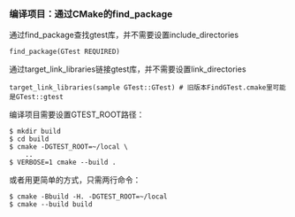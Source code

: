 ### 编译项目：通过CMake的find_package

通过find_package查找gtest库，并不需要设置include_directories

```
find_package(GTest REQUIRED)
```

通过target_link_libraries链接gtest库，并不需要设置link_directories

```
target_link_libraries(sample GTest::GTest) # 旧版本FindGTest.cmake里可能是GTest::gtest
```

编译项目需要设置GTEST_ROOT路径：

```
$ mkdir build
$ cd build
$ cmake -DGTEST_ROOT=~/local \
    ..
$ VERBOSE=1 cmake --build . 
```

或者用更简单的方式，只需两行命令：

```
$ cmake -Bbuild -H. -DGTEST_ROOT=~/local
$ cmake --build build
```

